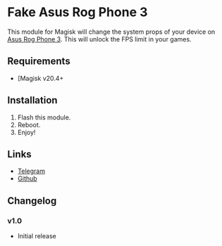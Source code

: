 # Fake Asus Rog Phone 3

This module for Magisk will change the system props of your device on [Asus Rog Phone 3](https://rog.asus.com/ru/phones/rog-phone-3-model/). This will unlock the FPS limit in your games.

## Requirements
- [Magisk v20.4+[](https://github.com/topjohnwu/Magisk/releases)

## Installation
1. Flash this module.
2. Reboot.
3. Enjoy!

## Links
- [Telegram](https://t.me/zakharov98)
- [Github](https://github.com/zakharov98)

## Changelog
### v1.0
- Initial release